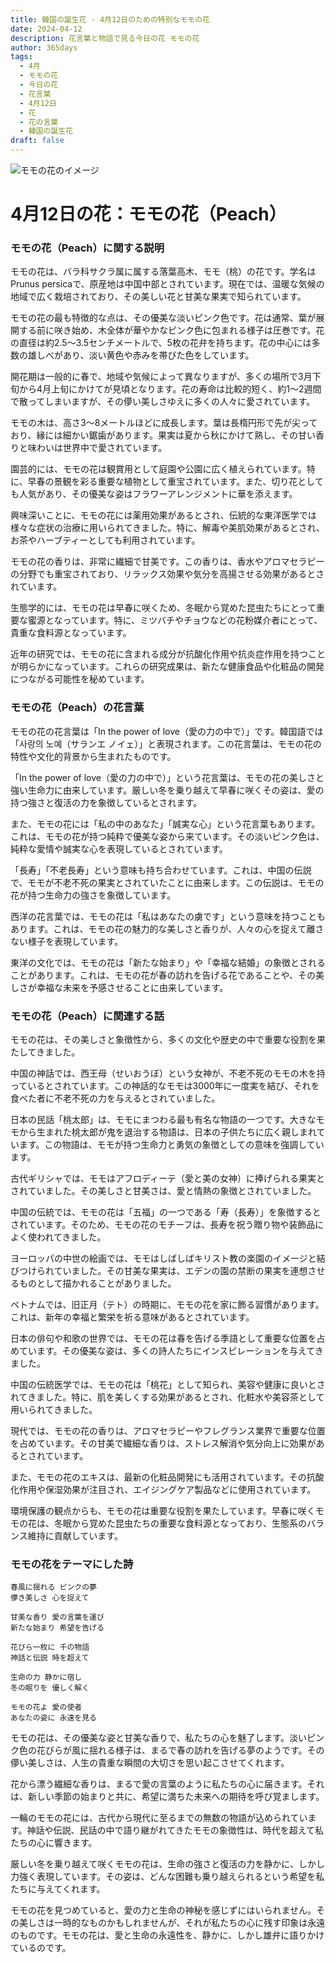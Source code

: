 ```yaml
---
title: 韓国の誕生花 - 4月12日のための特別なモモの花
date: 2024-04-12
description: 花言葉と物語で見る今日の花 モモの花
author: 365days
tags:
  - 4月
  - モモの花
  - 今日の花
  - 花言葉
  - 4月12日
  - 花
  - 花の言葉
  - 韓国の誕生花
draft: false
---
```



![モモの花のイメージ](https://cdn.pixabay.com/photo/2017/07/20/19/18/peach-blossom-2523391_1280.jpg#center#center)


# 4月12日の花：モモの花（Peach）

### モモの花（Peach）に関する説明

モモの花は、バラ科サクラ属に属する落葉高木、モモ（桃）の花です。学名はPrunus persicaで、原産地は中国中部とされています。現在では、温暖な気候の地域で広く栽培されており、その美しい花と甘美な果実で知られています。

モモの花の最も特徴的な点は、その優美な淡いピンク色です。花は通常、葉が展開する前に咲き始め、木全体が華やかなピンク色に包まれる様子は圧巻です。花の直径は約2.5〜3.5センチメートルで、5枚の花弁を持ちます。花の中心には多数の雄しべがあり、淡い黄色や赤みを帯びた色をしています。

開花期は一般的に春で、地域や気候によって異なりますが、多くの場所で3月下旬から4月上旬にかけてが見頃となります。花の寿命は比較的短く、約1〜2週間で散ってしまいますが、その儚い美しさゆえに多くの人々に愛されています。

モモの木は、高さ3〜8メートルほどに成長します。葉は長楕円形で先が尖っており、縁には細かい鋸歯があります。果実は夏から秋にかけて熟し、その甘い香りと味わいは世界中で愛されています。

園芸的には、モモの花は観賞用として庭園や公園に広く植えられています。特に、早春の景観を彩る重要な植物として重宝されています。また、切り花としても人気があり、その優美な姿はフラワーアレンジメントに華を添えます。

興味深いことに、モモの花には薬用効果があるとされ、伝統的な東洋医学では様々な症状の治療に用いられてきました。特に、解毒や美肌効果があるとされ、お茶やハーブティーとしても利用されています。

モモの花の香りは、非常に繊細で甘美です。この香りは、香水やアロマセラピーの分野でも重宝されており、リラックス効果や気分を高揚させる効果があるとされています。

生態学的には、モモの花は早春に咲くため、冬眠から覚めた昆虫たちにとって重要な蜜源となっています。特に、ミツバチやチョウなどの花粉媒介者にとって、貴重な食料源となっています。

近年の研究では、モモの花に含まれる成分が抗酸化作用や抗炎症作用を持つことが明らかになっています。これらの研究成果は、新たな健康食品や化粧品の開発につながる可能性を秘めています。

### モモの花（Peach）の花言葉

モモの花の花言葉は「In the power of love（愛の力の中で）」です。韓国語では「사랑의 노예（サランエ ノイェ）」と表現されます。この花言葉は、モモの花の特性や文化的背景から生まれたものです。

「In the power of love（愛の力の中で）」という花言葉は、モモの花の美しさと強い生命力に由来しています。厳しい冬を乗り越えて早春に咲くその姿は、愛の持つ強さと復活の力を象徴しているとされます。

また、モモの花には「私の中のあなた」「誠実な心」という花言葉もあります。これは、モモの花が持つ純粋で優美な姿から来ています。その淡いピンク色は、純粋な愛情や誠実な心を表現しているとされています。

「長寿」「不老長寿」という意味も持ち合わせています。これは、中国の伝説で、モモが不老不死の果実とされていたことに由来します。この伝説は、モモの花が持つ生命力の強さを象徴しています。

西洋の花言葉では、モモの花は「私はあなたの虜です」という意味を持つこともあります。これは、モモの花の魅力的な美しさと香りが、人々の心を捉えて離さない様子を表現しています。

東洋の文化では、モモの花は「新たな始まり」や「幸福な結婚」の象徴とされることがあります。これは、モモの花が春の訪れを告げる花であることや、その美しさが幸福な未来を予感させることに由来しています。

### モモの花（Peach）に関連する話

モモの花は、その美しさと象徴性から、多くの文化や歴史の中で重要な役割を果たしてきました。

中国の神話では、西王母（せいおうぼ）という女神が、不老不死のモモの木を持っているとされています。この神話的なモモは3000年に一度実を結び、それを食べた者に不老不死の力を与えるとされていました。

日本の民話「桃太郎」は、モモにまつわる最も有名な物語の一つです。大きなモモから生まれた桃太郎が鬼を退治する物語は、日本の子供たちに広く親しまれています。この物語は、モモが持つ生命力と勇気の象徴としての意味を強調しています。

古代ギリシャでは、モモはアフロディーテ（愛と美の女神）に捧げられる果実とされていました。その美しさと甘美さは、愛と情熱の象徴とされていました。

中国の伝統では、モモの花は「五福」の一つである「寿（長寿）」を象徴するとされています。そのため、モモの花のモチーフは、長寿を祝う贈り物や装飾品によく使われてきました。

ヨーロッパの中世の絵画では、モモはしばしばキリスト教の楽園のイメージと結びつけられていました。その甘美な果実は、エデンの園の禁断の果実を連想させるものとして描かれることがありました。

ベトナムでは、旧正月（テト）の時期に、モモの花を家に飾る習慣があります。これは、新年の幸福と繁栄を祈る意味があるとされています。

日本の俳句や和歌の世界では、モモの花は春を告げる季語として重要な位置を占めています。その優美な姿は、多くの詩人たちにインスピレーションを与えてきました。

中国の伝統医学では、モモの花は「桃花」として知られ、美容や健康に良いとされてきました。特に、肌を美しくする効果があるとされ、化粧水や美容茶として用いられてきました。

現代では、モモの花の香りは、アロマセラピーやフレグランス業界で重要な位置を占めています。その甘美で繊細な香りは、ストレス解消や気分向上に効果があるとされています。

また、モモの花のエキスは、最新の化粧品開発にも活用されています。その抗酸化作用や保湿効果が注目され、エイジングケア製品などに使用されています。

環境保護の観点からも、モモの花は重要な役割を果たしています。早春に咲くモモの花は、冬眠から覚めた昆虫たちの重要な食料源となっており、生態系のバランス維持に貢献しています。

### モモの花をテーマにした詩

    春風に揺れる ピンクの夢
    儚き美しさ 心を捉えて
    
    甘美な香り 愛の言葉を運び
    新たな始まり 希望を告げる
    
    花びら一枚に 千の物語
    神話と伝説 時を超えて
    
    生命の力 静かに宿し
    冬の眠りを 優しく解く
    
    モモの花よ 愛の使者
    あなたの姿に 永遠を見る

モモの花は、その優美な姿と甘美な香りで、私たちの心を魅了します。淡いピンク色の花びらが風に揺れる様子は、まるで春の訪れを告げる夢のようです。その儚い美しさは、人生の貴重な瞬間の大切さを思い起こさせてくれます。

花から漂う繊細な香りは、まるで愛の言葉のように私たちの心に届きます。それは、新しい季節の始まりと共に、希望に満ちた未来への期待を呼び覚まします。

一輪のモモの花には、古代から現代に至るまでの無数の物語が込められています。神話や伝説、民話の中で語り継がれてきたモモの象徴性は、時代を超えて私たちの心に響きます。

厳しい冬を乗り越えて咲くモモの花は、生命の強さと復活の力を静かに、しかし力強く表現しています。その姿は、どんな困難も乗り越えられるという希望を私たちに与えてくれます。

モモの花を見つめていると、愛の力と生命の神秘を感じずにはいられません。その美しさは一時的なものかもしれませんが、それが私たちの心に残す印象は永遠のものです。モモの花は、愛と生命の永遠性を、静かに、しかし雄弁に語りかけているのです。